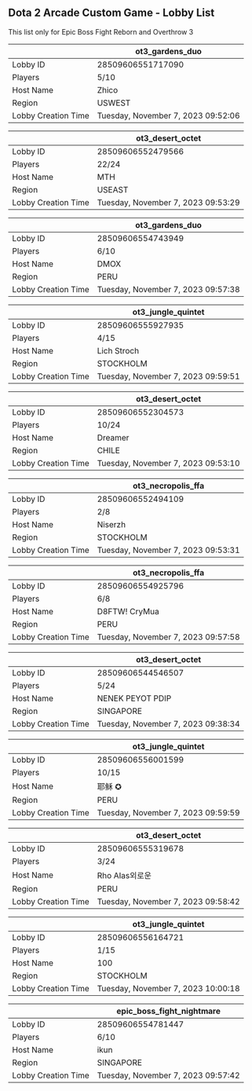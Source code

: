 ## Dota 2 Arcade Custom Game - Lobby List

This list only for Epic Boss Fight Reborn and Overthrow 3

|  | ot3_gardens_duo |
| ------ | ------ |
| Lobby ID | 28509606551717090 |
| Players | 5/10 |
| Host Name | Zhico |
| Region | USWEST |
| Lobby Creation Time | Tuesday, November 7, 2023 09:52:06 |


|  | ot3_desert_octet |
| ------ | ------ |
| Lobby ID | 28509606552479566 |
| Players | 22/24 |
| Host Name | MTH |
| Region | USEAST |
| Lobby Creation Time | Tuesday, November 7, 2023 09:53:29 |


|  | ot3_gardens_duo |
| ------ | ------ |
| Lobby ID | 28509606554743949 |
| Players | 6/10 |
| Host Name | DMOX |
| Region | PERU |
| Lobby Creation Time | Tuesday, November 7, 2023 09:57:38 |


|  | ot3_jungle_quintet |
| ------ | ------ |
| Lobby ID | 28509606555927935 |
| Players | 4/15 |
| Host Name | Lich Stroch |
| Region | STOCKHOLM |
| Lobby Creation Time | Tuesday, November 7, 2023 09:59:51 |


|  | ot3_desert_octet |
| ------ | ------ |
| Lobby ID | 28509606552304573 |
| Players | 10/24 |
| Host Name | Dreamer |
| Region | CHILE |
| Lobby Creation Time | Tuesday, November 7, 2023 09:53:10 |


|  | ot3_necropolis_ffa |
| ------ | ------ |
| Lobby ID | 28509606552494109 |
| Players | 2/8 |
| Host Name | Niserzh |
| Region | STOCKHOLM |
| Lobby Creation Time | Tuesday, November 7, 2023 09:53:31 |


|  | ot3_necropolis_ffa |
| ------ | ------ |
| Lobby ID | 28509606554925796 |
| Players | 6/8 |
| Host Name | D8FTW! CryMua |
| Region | PERU |
| Lobby Creation Time | Tuesday, November 7, 2023 09:57:58 |


|  | ot3_desert_octet |
| ------ | ------ |
| Lobby ID | 28509606544546507 |
| Players | 5/24 |
| Host Name | NENEK PEYOT PDIP |
| Region | SINGAPORE |
| Lobby Creation Time | Tuesday, November 7, 2023 09:38:34 |


|  | ot3_jungle_quintet |
| ------ | ------ |
| Lobby ID | 28509606556001599 |
| Players | 10/15 |
| Host Name | 耶稣 ✪ |
| Region | PERU |
| Lobby Creation Time | Tuesday, November 7, 2023 09:59:59 |


|  | ot3_desert_octet |
| ------ | ------ |
| Lobby ID | 28509606555319678 |
| Players | 3/24 |
| Host Name | Rho AIas외로운 |
| Region | PERU |
| Lobby Creation Time | Tuesday, November 7, 2023 09:58:42 |


|  | ot3_jungle_quintet |
| ------ | ------ |
| Lobby ID | 28509606556164721 |
| Players | 1/15 |
| Host Name | 100 |
| Region | STOCKHOLM |
| Lobby Creation Time | Tuesday, November 7, 2023 10:00:18 |


|  | epic_boss_fight_nightmare |
| ------ | ------ |
| Lobby ID | 28509606554781447 |
| Players | 6/10 |
| Host Name | ikun |
| Region | SINGAPORE |
| Lobby Creation Time | Tuesday, November 7, 2023 09:57:42 |


